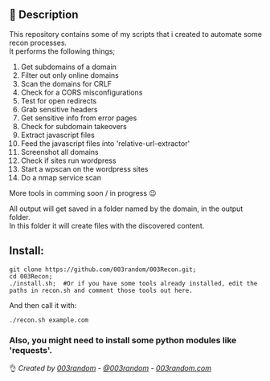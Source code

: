 ## 📌 Description 

This repository contains some of my scripts that i created to automate some recon processes.  
It performs the following things;  
1. Get subdomains of a domain    
2. Filter out only online domains    
3. Scan the domains for CRLF    
4. Check for a CORS misconfigurations  
5. Test for open redirects  
6. Grab sensitive headers  
7. Get sensitive info from error pages  
8. Check for subdomain takeovers  
9. Extract javascript files  
10. Feed the javascript files into 'relative-url-extractor'  
11. Screenshot all domains  
12. Check if sites run wordpress  
13. Start a wpscan on the wordpress sites  
14. Do a nmap service scan  

More tools in comming soon / in progress  :wink:  

All output will get saved in a folder named by the domain, in the output folder.   
In this folder it will create files with the discovered content.  

## Install:  

    git clone https://github.com/003random/003Recon.git;  
    cd 003Recon;  
    ./install.sh;  #Or if you have some tools already installed, edit the paths in recon.sh and comment those tools out here.  

And then call it with:

    ./recon.sh example.com  
  
### Also, you might need to install some python modules like 'requests'.

👌 *Created by [003random](http://hackerone.com/003random) - [@003random](https://twitter.com/rub003) - [003random.com](https://poc-server.com/blog/)* 
